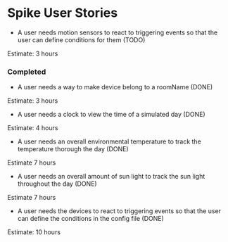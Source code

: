 # Spike User Stories

- A user needs motion sensors to react to triggering events so that the user can define conditions for them (TODO)

Estimate: 3 hours

### Completed

- A user needs a way to make device belong to a roomName (DONE)

Estimate: 3 hours

- A user needs a clock to view the time of a simulated day (DONE)

Estimate: 4 hours

- A user needs an overall environmental temperature to track the temperature thorough the day (DONE)

Estimate 7 hours

- A user needs an overall amount of sun light to track the sun light throughout the day (DONE)

Estimate 7 hours

- A user needs the devices to react to triggering events so that the user can define the conditions in the config file 
(DONE)

Estimate: 10 hours